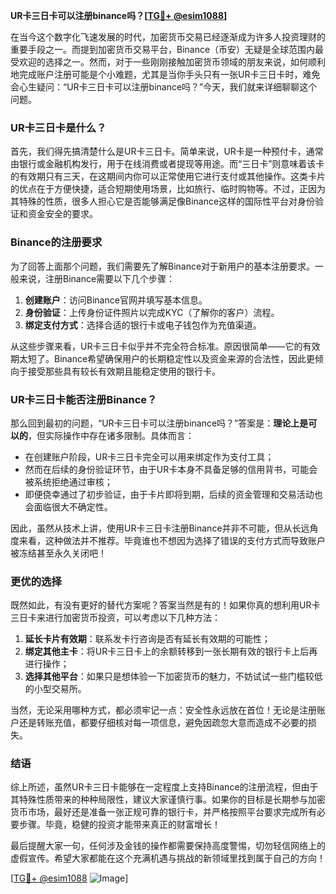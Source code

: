 **UR卡三日卡可以注册binance吗？[[TG💪+ @esim1088](https://t.me/s/esim1088)]**

在当今这个数字化飞速发展的时代，加密货币交易已经逐渐成为许多人投资理财的重要手段之一。而提到加密货币交易平台，Binance（币安）无疑是全球范围内最受欢迎的选择之一。然而，对于一些刚刚接触加密货币领域的朋友来说，如何顺利地完成账户注册可能是个小难题，尤其是当你手头只有一张UR卡三日卡时，难免会心生疑问：“UR卡三日卡可以注册binance吗？”今天，我们就来详细聊聊这个问题。

### UR卡三日卡是什么？

首先，我们得先搞清楚什么是UR卡三日卡。简单来说，UR卡是一种预付卡，通常由银行或金融机构发行，用于在线消费或者提现等用途。而“三日卡”则意味着该卡的有效期只有三天，在这期间内你可以正常使用它进行支付或其他操作。这类卡片的优点在于方便快捷，适合短期使用场景，比如旅行、临时购物等。不过，正因为其特殊的性质，很多人担心它是否能够满足像Binance这样的国际性平台对身份验证和资金安全的要求。

### Binance的注册要求

为了回答上面那个问题，我们需要先了解Binance对于新用户的基本注册要求。一般来说，注册Binance需要以下几个步骤：

1. **创建账户**：访问Binance官网并填写基本信息。
2. **身份验证**：上传身份证件照片以完成KYC（了解你的客户）流程。
3. **绑定支付方式**：选择合适的银行卡或电子钱包作为充值渠道。

从这些步骤来看，UR卡三日卡似乎并不完全符合标准。原因很简单——它的有效期太短了。Binance希望确保用户的长期稳定性以及资金来源的合法性，因此更倾向于接受那些具有较长有效期且能稳定使用的银行卡。

### UR卡三日卡能否注册Binance？

那么回到最初的问题，“UR卡三日卡可以注册binance吗？”答案是：**理论上是可以的**，但实际操作中存在诸多限制。具体而言：

- 在创建账户阶段，UR卡三日卡完全可以用来绑定作为支付工具；
- 然而在后续的身份验证环节，由于UR卡本身不具备足够的信用背书，可能会被系统拒绝通过审核；
- 即便侥幸通过了初步验证，由于卡片即将到期，后续的资金管理和交易活动也会面临很大不确定性。

因此，虽然从技术上讲，使用UR卡三日卡注册Binance并非不可能，但从长远角度来看，这种做法并不推荐。毕竟谁也不想因为选择了错误的支付方式而导致账户被冻结甚至永久关闭吧！

### 更优的选择

既然如此，有没有更好的替代方案呢？答案当然是有的！如果你真的想利用UR卡三日卡来进行加密货币投资，可以考虑以下几种方法：

1. **延长卡片有效期**：联系发卡行咨询是否有延长有效期的可能性；
2. **绑定其他主卡**：将UR卡三日卡上的余额转移到一张长期有效的银行卡上后再进行操作；
3. **选择其他平台**：如果只是想体验一下加密货币的魅力，不妨试试一些门槛较低的小型交易所。

当然，无论采用哪种方式，都必须牢记一点：安全性永远放在首位！无论是注册账户还是转账充值，都要仔细核对每一项信息，避免因疏忽大意而造成不必要的损失。

### 结语

综上所述，虽然UR卡三日卡能够在一定程度上支持Binance的注册流程，但由于其特殊性质带来的种种局限性，建议大家谨慎行事。如果你的目标是长期参与加密货币市场，最好还是准备一张正规可靠的银行卡，并严格按照平台要求完成所有必要步骤。毕竟，稳健的投资才能带来真正的财富增长！

最后提醒大家一句，任何涉及金钱的操作都需要保持高度警惕，切勿轻信网络上的虚假宣传。希望大家都能在这个充满机遇与挑战的新领域里找到属于自己的方向！

[[TG💪+ @esim1088](https://t.me/s/esim1088) ![Image](https://i.postimg.cc/4NQfJmqS/Snipaste-2025-05-13-00-14-12.png)]